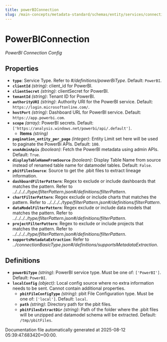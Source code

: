 ```yaml
---
title: powerBIConnection
slug: /main-concepts/metadata-standard/schemas/entity/services/connections/dashboard/powerbiconnection
---
```


# PowerBIConnection

*PowerBI Connection Config*

## Properties

- **`type`**: Service Type. Refer to *#/definitions/powerBiType*. Default: `PowerBI`.
- **`clientId`** *(string)*: client_id for PowerBI.
- **`clientSecret`** *(string)*: clientSecret for PowerBI.
- **`tenantId`** *(string)*: Tenant ID for PowerBI.
- **`authorityURI`** *(string)*: Authority URI for the PowerBI service. Default: `https://login.microsoftonline.com/`.
- **`hostPort`** *(string)*: Dashboard URL for PowerBI service. Default: `https://app.powerbi.com`.
- **`scope`** *(array)*: PowerBI secrets. Default: `['https://analysis.windows.net/powerbi/api/.default']`.
  - **Items** *(string)*
- **`pagination_entity_per_page`** *(integer)*: Entity Limit set here will be used to paginate the PowerBi APIs. Default: `100`.
- **`useAdminApis`** *(boolean)*: Fetch the PowerBI metadata using admin APIs. Default: `True`.
- **`displayTableNameFromSource`** *(boolean)*: Display Table Name from source instead of renamed table name for datamodel tables. Default: `False`.
- **`pbitFilesSource`**: Source to get the .pbit files to extract lineage information.
- **`dashboardFilterPattern`**: Regex to exclude or include dashboards that matches the pattern. Refer to *../../../../type/filterPattern.json#/definitions/filterPattern*.
- **`chartFilterPattern`**: Regex exclude or include charts that matches the pattern. Refer to *../../../../type/filterPattern.json#/definitions/filterPattern*.
- **`dataModelFilterPattern`**: Regex exclude or include data models that matches the pattern. Refer to *../../../../type/filterPattern.json#/definitions/filterPattern*.
- **`projectFilterPattern`**: Regex to exclude or include projects that matches the pattern. Refer to *../../../../type/filterPattern.json#/definitions/filterPattern*.
- **`supportsMetadataExtraction`**: Refer to *../connectionBasicType.json#/definitions/supportsMetadataExtraction*.
## Definitions

- **`powerBiType`** *(string)*: PowerBI service type. Must be one of: `['PowerBI']`. Default: `PowerBI`.
- **`localConfig`** *(object)*: Local config source where no extra information needs to be sent. Cannot contain additional properties.
  - **`pbitFileConfigType`** *(string)*: pbit File Configuration type. Must be one of: `['local']`. Default: `local`.
  - **`path`** *(string)*: Directory path for the pbit files.
  - **`pbitFilesExtractDir`** *(string)*: Path of the folder where the .pbit files will be unzipped and datamodel schema will be extracted. Default: `/tmp/pbitFiles`.


Documentation file automatically generated at 2025-08-12 05:39:47.683420+00:00.
